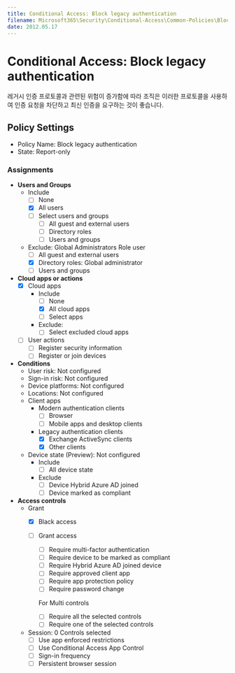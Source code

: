```yaml
---
title: Conditional Access: Block legacy authentication
filename: Microsoft365\Security\Conditional-Access\Common-Policies\Block-Legacy-Authentication.md
date: 2012.05.17
---
```


# Conditional Access: Block legacy authentication

레거시 인증 프로토콜과 관련된 위험이 증가함에 따라 조직은 이러한 프로토콜을 사용하여 인증 요청을 차단하고 최신 인증을 요구하는 것이 좋습니다.


## Policy Settings

- Policy Name: Block legacy authentication
- State: Report-only

### Assignments

- **Users and Groups**
    - Include
        - [ ] None
        - [X] All users
        - [ ] Select users and groups
            - [ ] All guest and external users
            - [ ] Directory roles
            - [ ] Users and groups
    - Exclude: Global Administrators Role user
        - [ ] All guest and external users
        - [X] Directory roles: Global administrator
        - [ ] Users and groups

- **Cloud apps or actions**
    - [X] Cloud apps
        - Include
            - [ ] None
            - [X] All cloud apps
            - [ ] Select apps
        - Exclude:
            - [ ] Select excluded cloud apps
    - [ ] User actions
        - [ ] Register security information
        - [ ] Register or join devices

- **Conditions**
    - User risk: Not configured
    - Sign-in risk: Not configured
    - Device platforms: Not configured
    - Locations: Not configured
    - Client apps
        - Modern authentication clients
            - [ ] Browser
            - [ ] Mobile apps and desktop clients
        - Legacy authentication clients
            - [X] Exchange ActiveSync clients
            - [X] Other clients
    - Device state (Preview): Not configured
        - Include
            - [ ] All device state
        - Exclude
            - [ ] Device Hybrid Azure AD joined
            - [ ] Device marked as compliant

- **Access controls**
    - Grant
        - [X] Black access
        - [ ] Grant access
            - [ ] Require multi-factor authentication
            - [ ] Require device to be marked as compliant
            - [ ] Require Hybrid Azure AD joined device
            - [ ] Require approved client app
            - [ ] Require app protection policy
            - [ ] Require password change

            For Multi controls

            - [ ] Require all the selected controls
            - [ ] Require one of the selected controls
    - Session: 0 Controls selected
        - [ ] Use app enforced restrictions
        - [ ] Use Conditional Access App Control
        - [ ] Sign-in frequency
        - [ ] Persistent browser session
